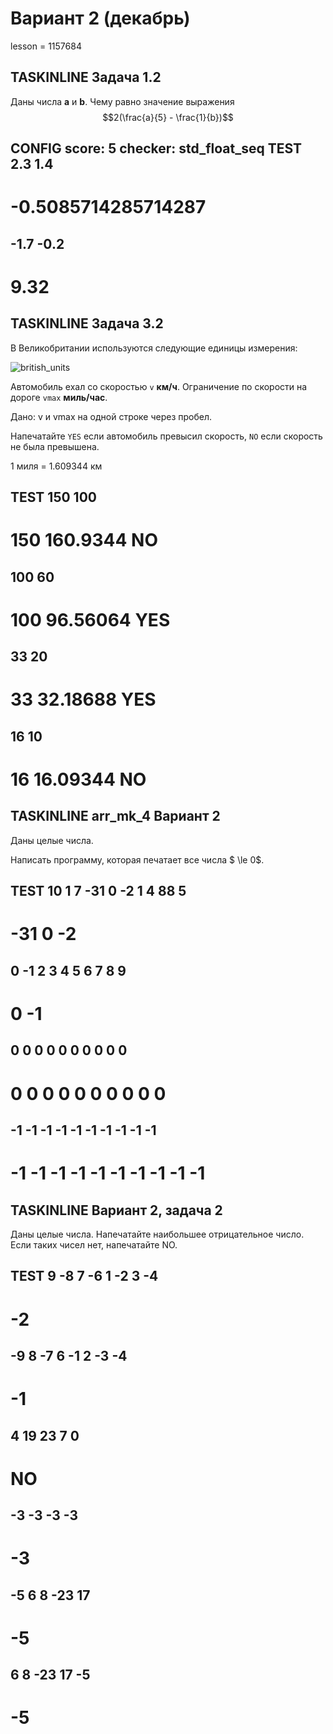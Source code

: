 # Вариант 2 (декабрь)

lesson = 1157684

## TASKINLINE Задача 1.2

Даны числа **a** и **b**. Чему равно значение выражения 
 $$2(\frac{a}{5} - \frac{1}{b})$$
 
CONFIG
score: 5
checker: std_float_seq
TEST
2.3
1.4
----
-0.5085714285714287
====
-1.7
-0.2
----
9.32
====

## TASKINLINE Задача 3.2

В Великобритании используются следующие единицы измерения:

![british_units](https://stepik.org/media/attachments/lesson/1157462/british_units.jpg)

Автомобиль ехал со скоростью `v` **км/ч**. Ограничение по скорости на дороге `vmax` **миль/час**.

Дано: v и vmax на одной строке через пробел.

Напечатайте `YES` если автомобиль превысил скорость, `NO` если скорость не была превышена.

1 миля = 1.609344 км

TEST
150 100
----
150
160.9344
NO
====
100 60
----
100
96.56064
YES
====
33 20
----
33
32.18688
YES 
====
16 10
----
16
16.09344
NO
====

## TASKINLINE arr_mk_4 Вариант 2

Даны целые числа.

Написать программу, которая печатает все числа $ \le 0$.

TEST
10 1 7 -31 0 -2 1 4 88 5
----
-31 0 -2
====
0 -1 2 3 4 5 6 7 8 9
----
0 -1
====
0 0 0 0 0 0 0 0 0 0
----
0 0 0 0 0 0 0 0 0 0
====
-1 -1 -1 -1 -1 -1 -1 -1 -1 -1
----
-1 -1 -1 -1 -1 -1 -1 -1 -1 -1
====

## TASKINLINE Вариант 2, задача 2

Даны целые числа. Напечатайте наибольшее отрицательное число. Если таких чисел нет, напечатайте NO.

TEST
9 -8 7 -6 1 -2 3 -4
----
-2
====
-9 8 -7 6 -1 2 -3 -4
----
-1
====
4 19 23 7 0
----
NO
====
-3 -3 -3 -3
----
-3
====
-5 6 8 -23 17
----
-5
====
6 8 -23 17 -5
----
-5
====
